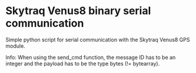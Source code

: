 # Skytraq Venus8 binary serial communication
Simple python script for serial communication with the Skytraq Venus8 GPS module.

Info:
When using the send_cmd function, the message ID has to be an integer and the payload has to be the type bytes (!= bytearray).
